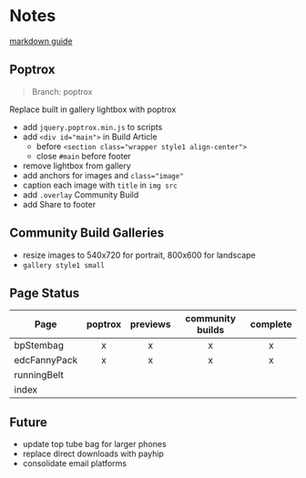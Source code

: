 # Notes

[markdown guide](https://www.markdownguide.org/basic-syntax/)

## Poptrox

> Branch: poptrox

Replace built in gallery lightbox with poptrox

* add `jquery.poptrox.min.js` to scripts
* add `<div id="main">` in Build Article 
    * before `<section class="wrapper style1 align-center">`
    * close `#main` before footer
* remove lightbox from gallery
* add anchors for images and `class="image"`
* caption each image with `title` in  `img src`
* add `.overlay` Community Build
* add Share to footer


## Community Build Galleries

* resize images to 540x720 for portrait, 800x600 for landscape
* `gallery style1 small`


## Page Status

| Page  | poptrox  | previews  | community builds  | complete  |
|---|:-:|:-:|:-:|:-:|
| bpStembag  | x  |  x |  x |  x |
| edcFannyPack  | x  | x  | x  | x  |
| runningBelt  |   |   |   |   |
| index  |   |   |   |   |


## Future

* update top tube bag for larger phones
* replace direct downloads with payhip
* consolidate email platforms